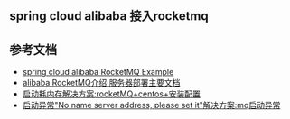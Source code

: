 ## spring cloud alibaba 接入rocketmq


## 参考文档
* [spring cloud alibaba RocketMQ Example](https://github.com/alibaba/spring-cloud-alibaba/tree/master/spring-cloud-alibaba-examples/rocketmq-example)
* [alibaba RocketMQ介绍:服务器部署主要文档](https://github.com/alibaba/spring-cloud-alibaba/wiki/RocketMQ)
* [启动耗内存解决方案:rocketMQ+centos+安装配置](https://blog.csdn.net/cdnight/article/details/81027829)
* [启动异常"No name server address, please set it"解决方案:mq启动异常 ](https://blog.csdn.net/huaxin_sky/article/details/80686896?utm_medium=distribute.pc_relevant.none-task-blog-BlogCommendFromMachineLearnPai2-3.channel_param&depth_1-utm_source=distribute.pc_relevant.none-task-blog-BlogCommendFromMachineLearnPai2-3.channel_param)
